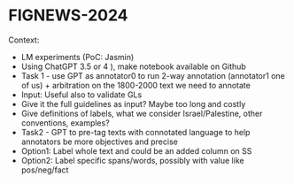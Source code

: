 # FIGNEWS-2024

 Context:

- LM experiments (PoC: Jasmin)
- Using ChatGPT 3.5 or 4 ), make notebook available on Github
- Task 1 - use GPT as annotator0 to run 2-way annotation (annotator1 one of us) + arbitration on the 1800-2000 text we need to annotate
- Input: Useful also to validate GLs
- Give it the full guidelines as input? Maybe too long and costly
- Give definitions of labels, what we consider Israel/Palestine, other conventions, examples?
- Task2 - GPT to pre-tag texts with connotated language to help annotators be more objectives and precise
- Option1: Label whole text and could be an added column on SS
- Option2: Label specific spans/words, possibly with value like pos/neg/fact
